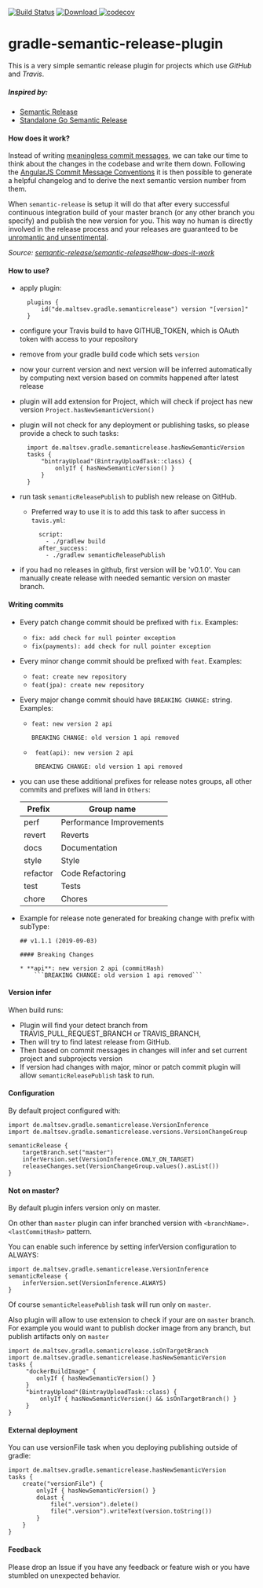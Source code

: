 [![Build Status](https://travis-ci.org/low205/gradle-semantic-release-plugin.svg?branch=master)](https://travis-ci.org/low205/gradle-semantic-release-plugin)
[![Download](https://api.bintray.com/packages/low205/gradle-plugins/gradle-semantic-release-plugin/images/download.svg) ](https://bintray.com/low205/gradle-plugins/gradle-semantic-release-plugin/_latestVersion)
[![codecov](https://codecov.io/gh/low205/gradle-semantic-release-plugin/branch/master/graph/badge.svg)](https://codecov.io/gh/low205/gradle-semantic-release-plugin)

# gradle-semantic-release-plugin
This is a very simple semantic release plugin for projects which use *GitHub* and *Travis*.

##### Inspired by:
 * [Semantic Release](https://github.com/semantic-release/semantic-release)
 * [Standalone Go Semantic Release](https://github.com/go-semantic-release/semantic-release)

#### How does it work?
Instead of writing [meaningless commit messages](http://whatthecommit.com/), we can take our time to think about the changes in the codebase and write them down. Following the [AngularJS Commit Message Conventions](https://docs.google.com/document/d/1QrDFcIiPjSLDn3EL15IJygNPiHORgU1_OOAqWjiDU5Y/edit) it is then possible to generate a helpful changelog and to derive the next semantic version number from them.

When `semantic-release` is setup it will do that after every successful continuous integration build of your master branch (or any other branch you specify) and publish the new version for you. This way no human is directly involved in the release process and your releases are guaranteed to be [unromantic and unsentimental](http://sentimentalversioning.org/).

_Source: [semantic-release/semantic-release#how-does-it-work](https://github.com/semantic-release/semantic-release#how-does-it-work)_

#### How to use?

* apply plugin:    
    
        plugins {
            id("de.maltsev.gradle.semanticrelease") version "[version]"
        }
        
* configure your Travis build to have GITHUB_TOKEN, which is OAuth token with access to your repository
* remove from your gradle build code which sets `version`
* now your current version and next version will be inferred automatically by computing next version based on commits happened after latest release 
* plugin will add extension for Project, which will check if project has new version `Project.hasNewSemanticVersion()`
* plugin will not check for any deployment or publishing tasks, so please provide a check to such tasks:
    
        import de.maltsev.gradle.semanticrelease.hasNewSemanticVersion
        tasks {
            "bintrayUpload"(BintrayUploadTask::class) {
                onlyIf { hasNewSemanticVersion() }
            }
        }
* run task `semanticReleasePublish` to publish new release on GitHub.
    * Preferred way to use it is to add this task to after success in `tavis.yml`:      
        
            script:
              - ./gradlew build
            after_success:
              - ./gradlew semanticReleasePublish
                
* if you had no releases in github, first version will be 'v0.1.0'. You can manually create release with needed semantic version on master branch.

#### Writing commits

* Every patch change commit should be prefixed with `fix`. Examples: 
    * `fix: add check for null pointer exception`
    * `fix(payments): add check for null pointer exception`
    
* Every minor change commit should be prefixed with `feat`. Examples:
    * `feat: create new repository`
    * `feat(jpa): create new repository`
    
* Every major change commit should have `BREAKING CHANGE:` string. Examples:
    * ```
      feat: new version 2 api 
      
      BREAKING CHANGE: old version 1 api removed      
    * ```
       feat(api): new version 2 api 
       
       BREAKING CHANGE: old version 1 api removed

* you can use these additional prefixes for release notes groups, all other commits and prefixes will land in `Others`:

    | Prefix   | Group name               |
    |----------|--------------------------|
    | perf     | Performance Improvements |
    | revert   | Reverts                  |
    | docs     | Documentation            |
    | style    | Style                    |
    | refactor | Code Refactoring         |
    | test     | Tests                    |
    | chore    | Chores                   |
    
* Example for release note generated for breaking change with prefix with subType:

      ## v1.1.1 (2019-09-03)
      
      #### Breaking Changes
  
      * **api**: new version 2 api (commitHash)
          ```BREAKING CHANGE: old version 1 api removed```

#### Version infer

When build runs:
* Plugin will find your detect branch from TRAVIS_PULL_REQUEST_BRANCH or TRAVIS_BRANCH,
* Then will try to find latest release from GitHub. 
* Then based on commit messages in changes will infer and set current project and subprojects version
* If version had changes with major, minor or patch commit plugin will allow `semanticReleasePublish` task to run.

#### Configuration

By default project configured with:

    import de.maltsev.gradle.semanticrelease.VersionInference
    import de.maltsev.gradle.semanticrelease.versions.VersionChangeGroup
    
    semanticRelease {
        targetBranch.set("master")
        inferVersion.set(VersionInference.ONLY_ON_TARGET)
        releaseChanges.set(VersionChangeGroup.values().asList())
    }

#### Not on master?
By default plugin infers version only on master. 

On other than `master` plugin can infer branched version with `<branchName>.<lastCommitHash>` pattern. 

You can enable such inference by setting inferVersion configuration to ALWAYS:
    
    import de.maltsev.gradle.semanticrelease.VersionInference
    semanticRelease {    
        inferVersion.set(VersionInference.ALWAYS)
    }

Of course `semanticReleasePublish` task will run only on `master`. 

Also plugin will allow to use extension to check if your are on `master` branch.
For example you would want to publish docker image from any branch, but publish artifacts only on `master`
    
    import de.maltsev.gradle.semanticrelease.isOnTargetBranch
    import de.maltsev.gradle.semanticrelease.hasNewSemanticVersion
    tasks {
         "dockerBuildImage" {
            onlyIf { hasNewSemanticVersion() }
         }
         "bintrayUpload"(BintrayUploadTask::class) {
             onlyIf { hasNewSemanticVersion() && isOnTargetBranch() }
         }        
    }
#### External deployment
You can use versionFile task when you deploying publishing outside of gradle:
        
    import de.maltsev.gradle.semanticrelease.hasNewSemanticVersion
    tasks {
        create("versionFile") {
            onlyIf { hasNewSemanticVersion() }
            doLast {
                file(".version").delete()
                file(".version").writeText(version.toString())
            }
        } 
    }

#### Feedback

Please drop an Issue if you have any feedback or feature wish or you have stumbled on unexpected behavior.
 
